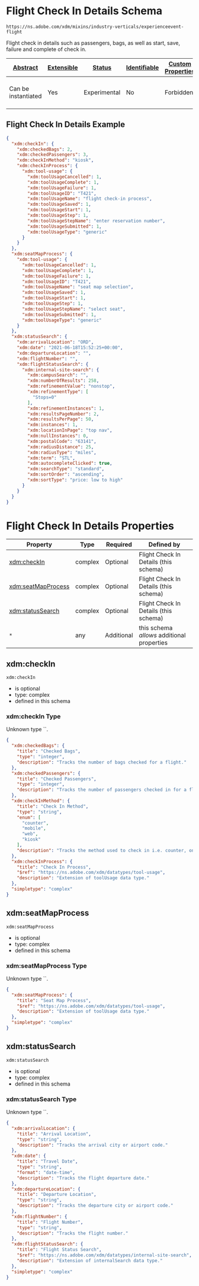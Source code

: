 
# Flight Check In Details Schema

```
https://ns.adobe.com/xdm/mixins/industry-verticals/experienceevent-flight
```

Flight check in details such as passengers, bags, as well as start, save, failure and complete of check in.

| [Abstract](../../../../abstract.md) | [Extensible](../../../../extensions.md) | [Status](../../../../status.md) | [Identifiable](../../../../id.md) | [Custom Properties](../../../../extensions.md) | [Additional Properties](../../../../extensions.md) | Defined In |
|-------------------------------------|-----------------------------------------|---------------------------------|-----------------------------------|------------------------------------------------|----------------------------------------------------|------------|
| Can be instantiated | Yes | Experimental | No | Forbidden | Permitted | [mixins/experience-event/industry-verticals/experienceevent-flight.schema.json](mixins/experience-event/industry-verticals/experienceevent-flight.schema.json) |

## Flight Check In Details Example
```json
{
  "xdm:checkIn": {
    "xdm:checkedBags": 2,
    "xdm:checkedPassengers": 3,
    "xdm:checkInMethod": "kiosk",
    "xdm:checkInProcess": {
      "xdm:tool-usage": {
        "xdm:toolUsageCancelled": 1,
        "xdm:toolUsageComplete": 1,
        "xdm:toolUsageFailure": 1,
        "xdm:toolUsageID": "T421",
        "xdm:toolUsageName": "flight check-in process",
        "xdm:toolUsageSaved": 1,
        "xdm:toolUsageStart": 1,
        "xdm:toolUsageStep": 1,
        "xdm:toolUsageStepName": "enter reservation number",
        "xdm:toolUsageSubmitted": 1,
        "xdm:toolUsageType": "generic"
      }
    }
  },
  "xdm:seatMapProcess": {
    "xdm:tool-usage": {
      "xdm:toolUsageCancelled": 1,
      "xdm:toolUsageComplete": 1,
      "xdm:toolUsageFailure": 1,
      "xdm:toolUsageID": "T421",
      "xdm:toolUsageName": "seat map selection",
      "xdm:toolUsageSaved": 1,
      "xdm:toolUsageStart": 1,
      "xdm:toolUsageStep": 1,
      "xdm:toolUsageStepName": "select seat",
      "xdm:toolUsageSubmitted": 1,
      "xdm:toolUsageType": "generic"
    }
  },
  "xdm:statusSearch": {
    "xdm:arrivalLocation": "ORD",
    "xdm:date": "2021-06-18T15:52:25+00:00",
    "xdm:departureLocation": "",
    "xdm:flightNumber": "",
    "xdm:flightStatusSearch": {
      "xdm:internal-site-search": {
        "xdm:campusSearch": "",
        "xdm:numberOfResults": 258,
        "xdm:refinementValue": "nonstop",
        "xdm:refinementType": [
          "Stops=0"
        ],
        "xdm:refinementInstances": 1,
        "xdm:resultsPageNumber": 2,
        "xdm:resultsPerPage": 50,
        "xdm:instances": 1,
        "xdm:locationInPage": "top nav",
        "xdm:nullInstances": 0,
        "xdm:postalCode": "63141",
        "xdm:radiusDistance": 25,
        "xdm:radiusType": "miles",
        "xdm:term": "STL",
        "xdm:autocompleteClicked": true,
        "xdm:searchType": "standard",
        "xdm:sortOrder": "ascending",
        "xdm:sortType": "price: low to high"
      }
    }
  }
}
```

# Flight Check In Details Properties

| Property | Type | Required | Defined by |
|----------|------|----------|------------|
| [xdm:checkIn](#xdmcheckin) | complex | Optional | Flight Check In Details (this schema) |
| [xdm:seatMapProcess](#xdmseatmapprocess) | complex | Optional | Flight Check In Details (this schema) |
| [xdm:statusSearch](#xdmstatussearch) | complex | Optional | Flight Check In Details (this schema) |
| `*` | any | Additional | this schema *allows* additional properties |

## xdm:checkIn


`xdm:checkIn`
* is optional
* type: complex
* defined in this schema

### xdm:checkIn Type

Unknown type ``.

```json
{
  "xdm:checkedBags": {
    "title": "Checked Bags",
    "type": "integer",
    "description": "Tracks the number of bags checked for a flight."
  },
  "xdm:checkedPassengers": {
    "title": "Checked Passengers",
    "type": "integer",
    "description": "Tracks the number of passengers checked in for a flight, if multiple passengers exist for the same reservation number."
  },
  "xdm:checkInMethod": {
    "title": "Check In Method",
    "type": "string",
    "enum": [
      "counter",
      "mobile",
      "web",
      "kiosk"
    ],
    "description": "Tracks the method used to check in i.e. counter, online, kiosk, or self-service."
  },
  "xdm:checkInProcess": {
    "title": "Check In Process",
    "$ref": "https://ns.adobe.com/xdm/datatypes/tool-usage",
    "description": "Extension of toolUsage data type."
  },
  "simpletype": "complex"
}
```





## xdm:seatMapProcess


`xdm:seatMapProcess`
* is optional
* type: complex
* defined in this schema

### xdm:seatMapProcess Type

Unknown type ``.

```json
{
  "xdm:seatMapProcess": {
    "title": "Seat Map Process",
    "$ref": "https://ns.adobe.com/xdm/datatypes/tool-usage",
    "description": "Extension of toolUsage data type."
  },
  "simpletype": "complex"
}
```





## xdm:statusSearch


`xdm:statusSearch`
* is optional
* type: complex
* defined in this schema

### xdm:statusSearch Type

Unknown type ``.

```json
{
  "xdm:arrivalLocation": {
    "title": "Arrival Location",
    "type": "string",
    "description": "Tracks the arrival city or airport code."
  },
  "xdm:date": {
    "title": "Travel Date",
    "type": "string",
    "format": "date-time",
    "description": "Tracks the flight departure date."
  },
  "xdm:departureLocation": {
    "title": "Departure Location",
    "type": "string",
    "description": "Tracks the departure city or airport code."
  },
  "xdm:flightNumber": {
    "title": "Flight Number",
    "type": "string",
    "description": "Tracks the flight number."
  },
  "xdm:flightStatusSearch": {
    "title": "Flight Status Search",
    "$ref": "https://ns.adobe.com/xdm/datatypes/internal-site-search",
    "description": "Extension of internalSearch data type."
  },
  "simpletype": "complex"
}
```




